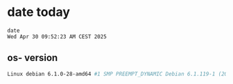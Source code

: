 # date today

```bach
date
Wed Apr 30 09:52:23 AM CEST 2025
```

## os- version

```bash
Linux debian 6.1.0-28-amd64 #1 SMP PREEMPT_DYNAMIC Debian 6.1.119-1 (2024-11-22) x86_64 GNU/Linux
```
